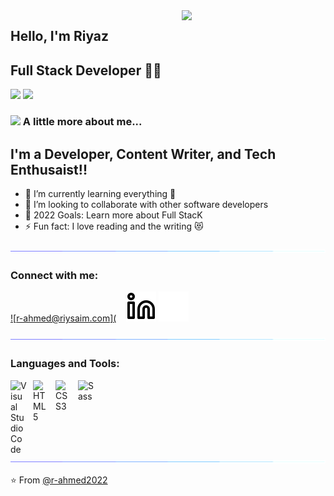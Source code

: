 
<img align='right' src="https://media.giphy.com/media/M9gbBd9nbDrOTu1Mqx/giphy.gif" width="230">

## Hello, I'm Riyaz 
## Full Stack Developer 👨‍💻

[![](https://img.shields.io/badge/LinkedIn-riyaz-ahmed-4216a71a8-blue)](https://www.linkedin.com/in/riyaz-ahmed-4216a71a8/)
[![](https://img.shields.io/badge/Gmail-riysaim82@gmail.com-red)](mailto:r-ahmed@riysaim.com)


### <img src="https://media.giphy.com/media/VgCDAzcKvsR6OM0uWg/giphy.gif" width="50"> A little more about me...  

## I'm a Developer, Content Writer, and Tech Enthusaist!!

- 🌱 I’m currently learning everything 🤣
- 👯 I’m looking to collaborate with other software developers
- 🥅 2022 Goals: Learn more about Full StacK 
- ⚡ Fun fact: I love reading and the writing 😻 

![line](./line.gif)

### Connect with me:
[![r-ahmed@riysaim.com](](mailto:r-ahmed@riysaim.com)
&nbsp;&nbsp;
[![website](./linkedin-light.svg)](https://linkedin.com/in/riyaz-ahmed-4216a71a8#gh-light-mode-only)
[![website](./linkedin-dark.svg)](https://linkedin.com/in/riyaz-ahmed-4216a71a8#gh-dark-mode-only)
&nbsp;&nbsp;

![line](./line.gif)

### Languages and Tools:

[<img align="left" alt="Visual Studio Code" width="26px" src="https://cdn.jsdelivr.net/gh/devicons/devicon/icons/vscode/vscode-original.svg" style="padding-right:10px;" />](https://code.visualstudio.com/)
[<img align="left" alt="HTML5" width="26px" src="https://cdn.jsdelivr.net/gh/devicons/devicon/icons/html5/html5-original.svg" style="padding-right:10px;" />](https://www.w3schools.com/html/)
[<img align="left" alt="CSS3" width="26px" src="https://cdn.jsdelivr.net/gh/devicons/devicon/icons/css3/css3-original.svg" style="padding-right:10px;" />](https://www.w3schools.com/css/)
[<img align="left" alt="Sass" width="26px" src="https://cdn.jsdelivr.net/gh/devicons/devicon/icons/sass/sass-original.svg" style="padding-right:10px;" />](https://sass-lang.com/)

![line](./line.gif)

⭐️ From [@r-ahmed2022](https://github.com/r-ahmed2022)
